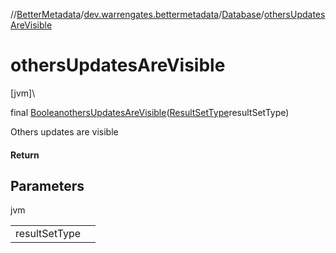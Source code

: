 //[BetterMetadata](../../../index.md)/[dev.warrengates.bettermetadata](../index.md)/[Database](index.md)/[othersUpdatesAreVisible](others-updates-are-visible.md)

# othersUpdatesAreVisible

[jvm]\

final [Boolean](https://docs.oracle.com/javase/8/docs/api/java/lang/Boolean.html)[othersUpdatesAreVisible](others-updates-are-visible.md)([ResultSetType](../-result-set-type/index.md)resultSetType)

Others updates are visible

#### Return

## Parameters

jvm

| | |
|---|---|
| resultSetType |  |
